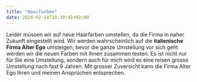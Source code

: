 ```yaml
---
title: "Haarfarben"
date: 2024-02-14T10:30:41+02:00
---
```


Leider müssen wir auf neue Haarfarben umstellen, da die Firma in naher Zukunft eingestellt wird.
Wir werden wahrscheinlich auf die **italienische Firma Alter Ego** umsteigen, bevor die ganze Umstellung vor sich geht werden wir die neuen Farben mit Ihnen zusammen testen.
Es ist nicht nur für Sie eine Umstellung, sondern auch für mich wird es eine reisen grosse Umstellung nach fast 9 Jahren.
Mit grosser Zuversicht kann die Firma Alter Ego Ihren und meinen Ansprüchen entsprechen.
